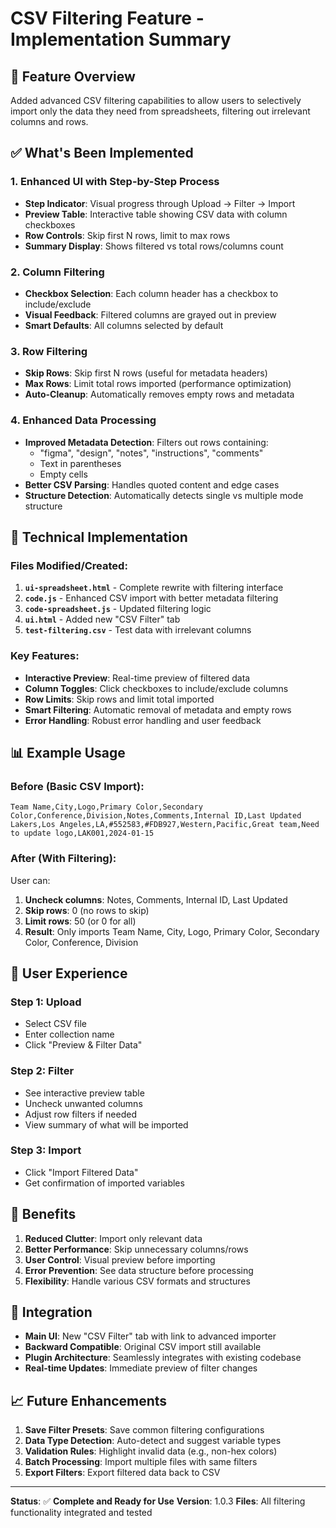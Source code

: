 # CSV Filtering Feature - Implementation Summary

## 🎯 **Feature Overview**
Added advanced CSV filtering capabilities to allow users to selectively import only the data they need from spreadsheets, filtering out irrelevant columns and rows.

## ✅ **What's Been Implemented**

### **1. Enhanced UI with Step-by-Step Process**
- **Step Indicator**: Visual progress through Upload → Filter → Import
- **Preview Table**: Interactive table showing CSV data with column checkboxes
- **Row Controls**: Skip first N rows, limit to max rows
- **Summary Display**: Shows filtered vs total rows/columns count

### **2. Column Filtering**
- **Checkbox Selection**: Each column header has a checkbox to include/exclude
- **Visual Feedback**: Filtered columns are grayed out in preview
- **Smart Defaults**: All columns selected by default

### **3. Row Filtering**
- **Skip Rows**: Skip first N rows (useful for metadata headers)
- **Max Rows**: Limit total rows imported (performance optimization)
- **Auto-Cleanup**: Automatically removes empty rows and metadata

### **4. Enhanced Data Processing**
- **Improved Metadata Detection**: Filters out rows containing:
  - "figma", "design", "notes", "instructions", "comments"
  - Text in parentheses
  - Empty cells
- **Better CSV Parsing**: Handles quoted content and edge cases
- **Structure Detection**: Automatically detects single vs multiple mode structure

## 🔧 **Technical Implementation**

### **Files Modified/Created:**
1. **`ui-spreadsheet.html`** - Complete rewrite with filtering interface
2. **`code.js`** - Enhanced CSV import with better metadata filtering
3. **`code-spreadsheet.js`** - Updated filtering logic
4. **`ui.html`** - Added new "CSV Filter" tab
5. **`test-filtering.csv`** - Test data with irrelevant columns

### **Key Features:**
- **Interactive Preview**: Real-time preview of filtered data
- **Column Toggles**: Click checkboxes to include/exclude columns
- **Row Limits**: Skip rows and limit total imported
- **Smart Filtering**: Automatic removal of metadata and empty rows
- **Error Handling**: Robust error handling and user feedback

## 📊 **Example Usage**

### **Before (Basic CSV Import):**
```
Team Name,City,Logo,Primary Color,Secondary Color,Conference,Division,Notes,Comments,Internal ID,Last Updated
Lakers,Los Angeles,LA,#552583,#FDB927,Western,Pacific,Great team,Need to update logo,LAK001,2024-01-15
```

### **After (With Filtering):**
User can:
1. **Uncheck columns**: Notes, Comments, Internal ID, Last Updated
2. **Skip rows**: 0 (no rows to skip)
3. **Limit rows**: 50 (or 0 for all)
4. **Result**: Only imports Team Name, City, Logo, Primary Color, Secondary Color, Conference, Division

## 🎨 **User Experience**

### **Step 1: Upload**
- Select CSV file
- Enter collection name
- Click "Preview & Filter Data"

### **Step 2: Filter**
- See interactive preview table
- Uncheck unwanted columns
- Adjust row filters if needed
- View summary of what will be imported

### **Step 3: Import**
- Click "Import Filtered Data"
- Get confirmation of imported variables

## 🚀 **Benefits**

1. **Reduced Clutter**: Import only relevant data
2. **Better Performance**: Skip unnecessary columns/rows
3. **User Control**: Visual preview before importing
4. **Error Prevention**: See data structure before processing
5. **Flexibility**: Handle various CSV formats and structures

## 🔄 **Integration**

- **Main UI**: New "CSV Filter" tab with link to advanced importer
- **Backward Compatible**: Original CSV import still available
- **Plugin Architecture**: Seamlessly integrates with existing codebase
- **Real-time Updates**: Immediate preview of filter changes

## 📈 **Future Enhancements**

1. **Save Filter Presets**: Save common filtering configurations
2. **Data Type Detection**: Auto-detect and suggest variable types
3. **Validation Rules**: Highlight invalid data (e.g., non-hex colors)
4. **Batch Processing**: Import multiple files with same filters
5. **Export Filters**: Export filtered data back to CSV

---

**Status**: ✅ **Complete and Ready for Use**
**Version**: 1.0.3
**Files**: All filtering functionality integrated and tested
